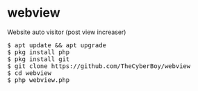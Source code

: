 # webview
Website auto visitor (post view increaser)
<br>
<pre>
$ apt update && apt upgrade
$ pkg install php
$ pkg install git
$ git clone https://github.com/TheCyberBoy/webview
$ cd webview
$ php webview.php
</pre>
